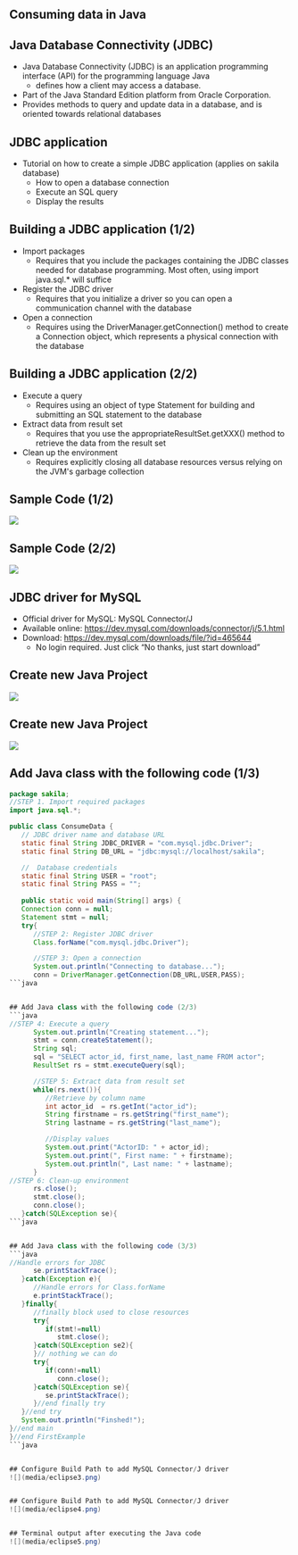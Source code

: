 ## Consuming data in Java


## Java Database Connectivity (JDBC)
* Java Database Connectivity (JDBC) is an application programming interface (API) for the programming language Java
  * defines how a client may access a database.
* Part of the Java Standard Edition platform from Oracle Corporation. 
* Provides methods to query and update data in a database, and is oriented towards relational databases 


## JDBC application 
* Tutorial on how to create a simple JDBC application (applies on sakila database)
  * How to open a database connection
  * Execute an SQL query
  * Display the results


## Building a JDBC application (1/2) 
* Import packages
  * Requires that you include the packages containing the JDBC classes needed for database programming. Most often, using import java.sql.* will suffice
* Register the JDBC driver
  * Requires that you initialize a driver so you can open a communication channel with the database
* Open a connection
  * Requires using the DriverManager.getConnection() method to create a Connection object, which represents a physical connection with the database


## Building a JDBC application (2/2) 
* Execute a query
  * Requires using an object of type Statement for building and submitting an SQL statement to the database
* Extract data from result set
  * Requires that you use the appropriateResultSet.getXXX() method to retrieve the data from the result set
* Clean up the environment
  * Requires explicitly closing all database resources versus relying on the JVM's garbage collection


## Sample Code (1/2)
![](media/code1.png)


## Sample Code (2/2)
![](media/code2.png)


## JDBC driver for MySQL
* Official driver for MySQL: MySQL Connector/J
* Available online: https://dev.mysql.com/downloads/connector/j/5.1.html
* Download: https://dev.mysql.com/downloads/file/?id=465644 
  * No login required. Just click “No thanks, just start download”


## Create new Java Project
![](media/eclipse1.png)


## Create new Java Project
![](media/eclipse2.png)


## Add Java class with the following code (1/3)
```java
package sakila;
//STEP 1. Import required packages
import java.sql.*;

public class ConsumeData {
   // JDBC driver name and database URL
   static final String JDBC_DRIVER = "com.mysql.jdbc.Driver";  
   static final String DB_URL = "jdbc:mysql://localhost/sakila";

   //  Database credentials
   static final String USER = "root";
   static final String PASS = "";
   
   public static void main(String[] args) {
   Connection conn = null;
   Statement stmt = null;
   try{
      //STEP 2: Register JDBC driver
      Class.forName("com.mysql.jdbc.Driver");

      //STEP 3: Open a connection
      System.out.println("Connecting to database...");
      conn = DriverManager.getConnection(DB_URL,USER,PASS);
```java


## Add Java class with the following code (2/3)
```java
//STEP 4: Execute a query
      System.out.println("Creating statement...");
      stmt = conn.createStatement();
      String sql;
      sql = "SELECT actor_id, first_name, last_name FROM actor";
      ResultSet rs = stmt.executeQuery(sql);

      //STEP 5: Extract data from result set
      while(rs.next()){
         //Retrieve by column name
         int actor_id  = rs.getInt("actor_id");
         String firstname = rs.getString("first_name");
         String lastname = rs.getString("last_name");

         //Display values
         System.out.print("ActorID: " + actor_id);
         System.out.print(", First name: " + firstname);
         System.out.println(", Last name: " + lastname);
      }
//STEP 6: Clean-up environment
      rs.close();
      stmt.close();
      conn.close();
   }catch(SQLException se){
```java


## Add Java class with the following code (3/3)
```java
//Handle errors for JDBC
      se.printStackTrace();
   }catch(Exception e){
      //Handle errors for Class.forName
      e.printStackTrace();
   }finally{
      //finally block used to close resources
      try{
         if(stmt!=null)
            stmt.close();
      }catch(SQLException se2){
      }// nothing we can do
      try{
         if(conn!=null)
            conn.close();
      }catch(SQLException se){
         se.printStackTrace();
      }//end finally try
   }//end try
   System.out.println("Finshed!");
}//end main
}//end FirstExample
```java


## Configure Build Path to add MySQL Connector/J driver
![](media/eclipse3.png)


## Configure Build Path to add MySQL Connector/J driver
![](media/eclipse4.png)


## Terminal output after executing the Java code
![](media/eclipse5.png)
